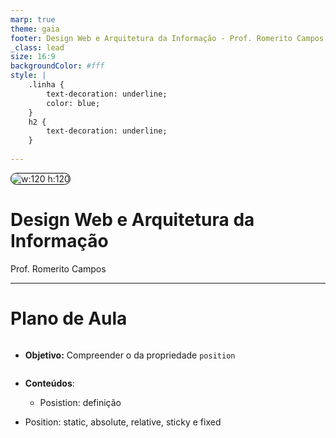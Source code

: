 ```yaml
---
marp: true
theme: gaia
footer: Design Web e Arquitetura da Informação - Prof. Romerito Campos
_class: lead
size: 16:9
backgroundColor: #fff
style: |
    .linha {
        text-decoration: underline;
        color: blue;
    } 
    h2 {
        text-decoration: underline;
    }    
    
---
```


![w:120 h:120](../../assets/ifrn-vertical.png)
# Design Web e Arquitetura da Informação
Prof. Romerito Campos

---

# Plano de Aula

- **Objetivo:** Compreender o da propriedade `position` 

- **Conteúdos**:
  - Posistion: definição
- Position: static, absolute, relative, sticky e fixed

---

<style scoped>
    section {
        display: flex;
        flex-direction: column;
        justify-content: center;
        text-align: center;
    }
</style>

# position

---

# position

- A propriedade `position` indica como podemos posicionar um elemento para sua renderização.

- O valor padrão desta propriedade é `position: static`.
    - Não é necessário indicar este valor
    - Todos os elementos por definição já vem com esta propriedade defindia assim.

- Há 5 positions: `static`, `relative`, `absolute`, `fixed` e `sticky`.   

---

# position

- Um conceito importante sobre position é a ideia de **Containing Block**.

- Basicamente, ele indica qual é o box que contém um elemento.

- Por exemplo, a tag `<html>` é o containing block da tag `<body>`.

- Ou seja, o containing block é o elemento pai em relação aos os elementos filhos.

---

# Position

- Exemplo de Containing Block

```html
<!-- trecho de uma página -->
<body>
    <div class="container">
    </div>
</body>
```

- A tag `<body>` é o containing block do elemento `<div>`.

---

# Position

- É importante considerar o Containing block para saber onde o elemento começa a ser desenhando.

- Vimos que os elementos são desenhados na tela considerando o **fluxo normal de renderização**.
    - Em idiomas cuja escrita é da esquerda para direita: português, inglês entre outros
    - Portanto, o fluxo normal é o mesmo da escrita

- Além disso, devemos considerar que os elementos tem níveis de `block` ou `inline`.

---
# Position

- Por que preciso saber sobre *containing block* e nível de bloco|inline?

- Para alterar o posisionamento de um elemento é necessário ter noção de onde ele inicia o seu desenho.

- Veja a imagem no próximo slide:

--- 

<style scoped>
    {
        display: flex;
        justify-content: center;
        align-items: center;
        flex-direction: column;
    }

    img {
        border-radius: 20px;
        background-color: white;
    }

    ul {
        display: flex;
        width: 100%
    }

</style>

- Vejamos este exemplo:

![w:1000px](./exemplos2/img01.png)

- Ele contém uma `div` com um `h1` dentro conforme o código a seguir.

---

- Código do exemplo anterior

```html
<body>
    <div>
        <h1>Position</h1>
    </div>
</body>
```

- O containing block da `div` é o `body`.

- Ele está no fluxo normal de renderização: esquerda para direita.

- O ponto inicial da div é `top: 0` e `left: 0`.
    - canto superior esquerdo do `body`

---

<style scoped>
    ul + p {
        background-color: yellow;
        height: 80px;
        text-align: center;
        padding-top: calc(30px);
        border-radius:25px;
    }
</style>

- Essa noçãoé importante porque a propriedade position se relaciona com as properidades `left`, `top`, `bottom` e `right`.

- `top: 0` e `left:` 0 indica o canto superior esquerdo

- `top: 0` e `right: 0` indica o canto superior direito.

- Em essência utilizaremos `position` e essas propriedades citadas para:

**Retirar os elementos do fluxo normal de renderização**

---

<style scoped>
    section {
        display: flex;
        flex-direction: column;
        justify-content: center;
        text-align: center;
    }
</style>

# position: relative

---

# position: relative

- O posicionamento relativo permite que se retire o elemento do fluxo normal em relação ao seu posicionamento original.

- Ao sair do local que seria sua posição original, o espaço que o elemento deveria ocupar é mantido.

- Vejamos um exemplo para entender essas definições [Código-Fonte](./exemplos2/):


---
<style scoped>
    section {
        display: flex;
        justify-content: flex-start;
        align-items: center;
        gap:20px
    }

    ul {
        display: flex;
        flex-direction: column;
        align-items:flex-start;
        height: 100%;
        align-self: flex-start;
    }

</style>

- Na imagem temos:
    - Fluxo Normal;
    - `position: relative` com deslocamento do elemento a partir do topo (`top: 25px`)
    - `position: relative` com deslocamento no topo e na esquerda:`top: 25px; left:25px` 

![w:700px](./exemplos2/img02.png)

---

- No primeiro conjunto de quadrados não temos alteração no fluxo de desenho.

- No segundo caso, perceba que o elmento foi deslocado para abaixo. 
    - Ele saí de sua posição original;
    - Ultrapassa o limite da `div` que o contém;
    - Mas seu espaço original é mantido.

- No terceiro caso, acontece o mesmo que no caso dois. Além disso, temos um deslocamento da esquerda para direita.
    - Observe que o elemento sobrepós a terceira caixinha ao ser deslocamento. 

---

<style scoped>
    section pre {
        /* flex: 1 1 50%; */
        float: left;
        margin-left: 20px;
        width: 48%   
    }


</style>

- Este é o comportamento relativo.
- Segue o código que modifica os elementos apresentados.
```css
.top {
    position: relative;
    top: 25px;
    border: 1px solid;
}
```
```css
.left {
    position: relative;
    left: 25px;
    border: 1px solid;
}
```
- Como desafio, crie o exemplo completo.

---

# position: absolute

---

# position: absolute

- O posicionamento absoluto indica o local em específico onde o elemento é desenhado.

- Além disso, ele não preserva o espaço original do elemento como acontece com `position: relative`.

- Com o `position: absolute` é muito fácil compreender a ideia de **containing block** apresentado no início.

- Observe a imagem a seguir:

---

<style scoped>
    img {
        border: 1px solid black;
        border-radius: 10px;
        margin: 0 auto;  
    }
</style>

- Exemplo de `position: absolute`:

![w:1100px](./exemplos2/img03.png)

- Vejamos os detalhes.

---

- É notável que uma caixa esta sobrepondo a outroa. 

- No caso, a caixa com tom avermelhado está deslocada de sua posição. 

- Além disso, o elemento seguinte que é uma caixa ocupou seu lugar.

- Neste caso, o deslocamento aplicado (`top: 25px`) não funciona da mesma maneira que o `position: relative`.

- Observe que não definimos `left`.

- O position absolute vai usar o  **containing block** `<body>` ao invés de usar a `div`.

---

- Portanto, o elemento considera o top: 0 como sendo o limite do `body`. Ele não considera a div.

- A posição em relação a `left` permanece a posição que deveria ser a original no fluxo normal. Veja a regra CSS:

```css
.top {
    position: absolute;
    top: 25px;
    border: 1px solid;
    background-color: crimson;
    opacity: 70%;
}
```
---

- Agora considere que vamos aplicar a seguinte regra CSS:

```css
.top {
    position: absolute;
    top: 25px;
    left: 0px;
    border: 1px solid;
    background-color: crimson;
    opacity: 70%;
}
```

- Mantenha em mente que o **containing block** é o `body`

- O que será que vai acontecer? Vejamos no slide seguinte.

---

<style scoped>
    {
        display: flex;
        justify-content: center;
    }
    img {
        border: 1px solid black;
        border-radius: 10px;
        margin: 0 auto;  
    }
</style>

![w:1000px](./exemplos2/img04.png)

---

- Na imagem do slide anterior, tempos o resultado da aplicação de `position: absolute` junto com `top` e `left`.

- O elemento será posicionado a partir da esquerda (`left`) da página na posição correspondende a 0. 
    - Isso corresponde a ficar na borda da página.

- Com relação ao topo (`top`), mantém-se o distanciamento da borda superior da página.

- Isso acontece porque o **containing block** padrão para `position: absolute` é o viewport (dimensão da página). 

---

# position: relative e position: absolute

- Caso seja necessário alterar o **containing block** para um elemento com `position: absolute`, podemos relacioná-lo com o `position: relative`.

- O próximo exemplo explora a relação entre uma div ( `position: relative` ) com dois elementos filhos (`position: absolute`)

---

<style scoped>
    {
        display: flex;
        justify-content: center;
    }
    img {
        border: 1px solid black;
        border-radius: 10px;
        margin: 0 auto;  
    }
</style>

![w:900px](./exemplos2/img05.png)

---

- O código HTML é o seguinte:

```html
<body>
    <div class="container">
        <div class="caixa top-right"></div>
        <div class="caixa bottom-left"></div>
    </div>
</body>
```

- Neste exemplo temos:
    - `.container`: `position: relative`
    - `.caixa`: `position: absolute`

---

<style scoped>
    pre {
        float: left;
        margin-left: 20px;
        width: 48%;
    }
</style>

- Além disso, temos também as classes:

```css
.top-right {
    top: 0;
    right: 0;
    background-color: red;
}
```

```css
.bottom-left{
    bottom: 0;
    left: 0;
    background-color: blue;
}
```

- Observe que aplicamos as propriedades para determinar o posicionamento absoluto para as caixas coloridas. 

- A posição top:0 para a caixa vermelha considera a div. Neste caso, não considera a página (body) como sendo seu **containing block**.

- Ou seja a referência para o absolute é o elemento pai da caixa.

---


